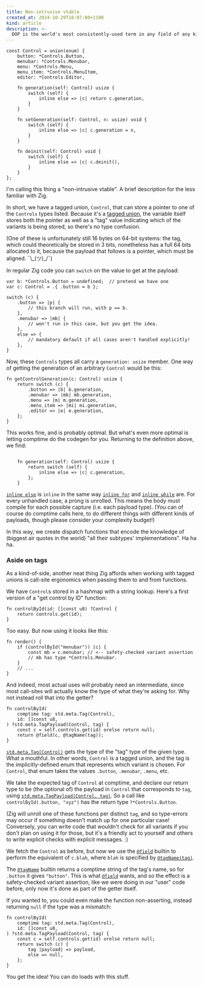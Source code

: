 ```yaml
---
title: Non-intrusive vtable
created_at: 2024-10-29T18:07:00+1100
kind: article
description: >-
  OOP is the world's most consistently-used term in any field of any kind, ever.
---
```


<section id="top">

```zig
const Control = union(enum) {
    button: *Controls.Button,
    menubar: *Controls.Menubar,
    menu: *Controls.Menu,
    menu_item: *Controls.MenuItem,
    editor: *Controls.Editor,

    fn generation(self: Control) usize {
        switch (self) {
            inline else => |c| return c.generation,
        }
    }

    fn setGeneration(self: Control, n: usize) void {
        switch (self) {
            inline else => |c| c.generation = n,
        }
    }

    fn deinit(self: Control) void {
        switch (self) {
            inline else => |c| c.deinit(),
        }
    }
};
```

I'm calling this thing a "non-intrusive vtable". A brief description for the
less familiar with Zig.

In short, we have a tagged union, `Control`, that can store a pointer to one
of the `Controls` types listed. Because it's a [tagged union], the variable
itself stores both the pointer as well as a "tag" value indicating which of the
variants is being stored, so there's no type confusion.

(One of these is unfortunately still 16 bytes on 64-bit systems: the tag,
which could theoretically be stored in 3 bits, nonetheless has a full 64 bits
allocated to it, because the payload that follows is a pointer, which must be
aligned. ¯\\\_(ツ)\_/¯)

In regular Zig code you can `switch` on the value to get at the payload:

```zig
var b: *Controls.Button = undefined;  // pretend we have one
var c: Control = .{ .button = b };

switch (c) {
    .button => |p| {
        // this branch will run, with p == b.
    },
    .menubar => |mb| {
        // won't run in this case, but you get the idea.
    },
    else => {
        // mandatory default if all cases aren't handled explicitly!
    },
}
```

Now, these `Controls` types all carry a `generation: usize` member. One way of
getting the generation of an arbitrary `Control` would be this:

```zig
fn getControlGeneration(c: Control) usize {
    return switch (c) {
        .button => |b| b.generation,
        .menubar => |mb| mb.generation,
        .menu => |m| m.generation,
        .menu_item => |mi| mi.generation,
        .editor => |e| e.generation,
    };
}
```

This works fine, and is probably optimal. But what's even more optimal is letting
comptime do the codegen for you. Returning to the definition above, we find:

```zig

    fn generation(self: Control) usize {
        return switch (self) {
            inline else => |c| c.generation,
        };
    }
```

[`inline else`] is `inline` in the same way [`inline for`] and [`inline while`]
are. For every unhandled case, a prong is unrolled. This means the body must
compile for each possible capture (i.e. each payload type). (You can of course
do comptime calls here, to do different things with different kinds of payloads,
though please consider your complexity budget!)

In this way, we create dispatch functions that encode the knowledge of (biggest air
quotes in the world) "all their subtypes' implementations". Ha ha ha.

</section>

<section id="aside-on-tags">

### Aside on tags

As a kind-of-side, another neat thing Zig affords when working with tagged
unions is call-site ergonomics when passing them to and from functions.

We have `Control`s stored in a hashmap with a string lookup. Here's a first
version of a "get control by ID" function:

```zig
fn controlById(id: []const u8) ?Control {
    return controls.get(id);
}
```

Too easy. But now using it looks like this:

```zig
fn render() {
    if (controlById("menubar")) |c| {
        const mb = c.menubar; // <-- safety-checked variant assertion
        // mb has type *Controls.Menubar.
    }
    // ...
}
```

And indeed, most actual uses will probably need an intermediate, since most
call-sites will actually know the type of what they're asking for. Why not
instead roll that into the getter?

```zig
fn controlById(
    comptime tag: std.meta.Tag(Control),
    id: []const u8,
) ?std.meta.TagPayload(Control, tag) {
    const c = self.controls.get(id) orelse return null;
    return @field(c, @tagName(tag));
}
```

[`std.meta.Tag(Control)`][`std.meta.Tag`] gets the type of the "tag" type of the
given type. What a mouthful. In other words, `Control` is a tagged union, and
the tag is the implicitly-defined enum that represents which variant is chosen.
For `Control`, that enum takes the values `.button`, `.menubar`, `.menu`, etc.

We take the expected tag of `Control` at comptime, and declare our return type
to be (the optional of) the payload in `Control` that corresponds to `tag`,
using [`std.meta.TagPayload(Control, tag)`][`std.meta.TagPayload`]. So a call
like `controlById(.button, "xyz")` has the return type `?*Controls.Button`.

(Zig will unroll one of these functions per distinct `tag`, and so type-errors
may occur if something doesn't match up for one particular case! Conversely,
you can write code that wouldn't check for all variants if you don't plan on
using it for those, but it's a friendly act to yourself and others to write
explicit checks with explicit messages. :)

We fetch the `Control` as before, but now we use the [`@field`] builtin to
perform the equivalent of `c.blah`, where `blah` is specified by
[`@tagName(tag)`][`@tagName`].

The [`@tagName`] builtin returns a comptime string of the tag's name, so for
`.button` it gives `"button"`. This is what [`@field`] wants, and so the effect
is a safety-checked variant assertion, like we were doing in our "user" code
before, only now it's done as part of the getter itself.

If you wanted to, you could even make the function non-asserting, instead
returning `null` if the type was a mismatch:

```zig
fn controlById(
    comptime tag: std.meta.Tag(Control),
    id: []const u8,
) ?std.meta.TagPayload(Control, tag) {
    const c = self.controls.get(id) orelse return null;
    return switch (c) {
        tag |payload| => payload,
        else => null,
    };
}
```

You get the idea! You can do loads with this stuff.

</section>

[tagged union]: https://ziglang.org/documentation/master/#Tagged-union
[`inline else`]: https://ziglang.org/documentation/master/#Inline-Switch-Prongs
[`inline for`]: https://ziglang.org/documentation/master/#inline-for
[`inline while`]: https://ziglang.org/documentation/master/#inline-while
[`@tagName`]: https://ziglang.org/documentation/master/#tagName
[`@field`]: https://ziglang.org/documentation/master/#field
[`std.meta.Tag`]: https://ziglang.org/documentation/master/std/#std.meta.Tag
[`std.meta.TagPayload`]:  https://ziglang.org/documentation/master/std/#std.meta.TagPayload
